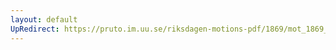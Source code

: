 ```yaml
---
layout: default
UpRedirect: https://pruto.im.uu.se/riksdagen-motions-pdf/1869/mot_1869__ak__24/mot_1869__ak__24-002.pdf
---
```


